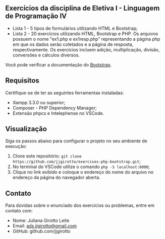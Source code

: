 ## Exercícios da disciplina de Eletiva I - Linguagem de Programação IV

* Lista 1 - 5 tipos de formulários utilizando HTML e Bootstrap;
* Lista 2 - 20 exercícios utilizando HTML, Bootstrap e PHP. Os arquivos possuem o nome "ex1.php e ex1resp.php" representando a página php em que os dados serão coletados e a página de resposta, respectivamente. Os exercícios incluem adição, multiplicação, divisão, conversões e cálculos diversos.

Você pode verificar a documentação do [Bootstrap](https://getbootstrap.com/).


## Requisitos
Certifique-se de ter as seguintes ferramentas instaladas:

* Xampp 3.3.0 ou superior;
* Composer - PHP Dependency Manager;
* Extensão phpcs e Intelephense no VSCode.

## Visualização
Siga os passos abaixo para configurar o projeto no seu ambiente de execução:

1. Clone este repositório:
`git clone https://github.com/jjgirotto/exercises-php-bootstrap.git`;
2. No terminal do VSCode utilize o comando `php -S localhost:8000`;
3. Clique no link exibido e coloque o endereço do nome do arquivo no endereço da página do navegador aberta.

##

## Contato
Para dúvidas sobre o enunciado dos exercícios ou problemas, entre em contato com:

* Nome: Juliana Girotto Leite
* Email: ads.jjgirotto@gmail.com
* GitHub: github.com/jjgirotto
